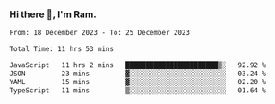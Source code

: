 ### Hi there 👋, I'm Ram.

<!--START_SECTION:waka-->

```txt
From: 18 December 2023 - To: 25 December 2023

Total Time: 11 hrs 53 mins

JavaScript   11 hrs 2 mins   ███████████████████████▒░   92.92 %
JSON         23 mins         ▓░░░░░░░░░░░░░░░░░░░░░░░░   03.24 %
YAML         15 mins         ▓░░░░░░░░░░░░░░░░░░░░░░░░   02.20 %
TypeScript   11 mins         ▒░░░░░░░░░░░░░░░░░░░░░░░░   01.64 %
```

<!--END_SECTION:waka-->
